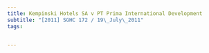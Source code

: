 ```yaml
---
title: Kempinski Hotels SA v PT Prima International Development 
subtitle: "[2011] SGHC 172 / 19\_July\_2011"
tags:


---
```


